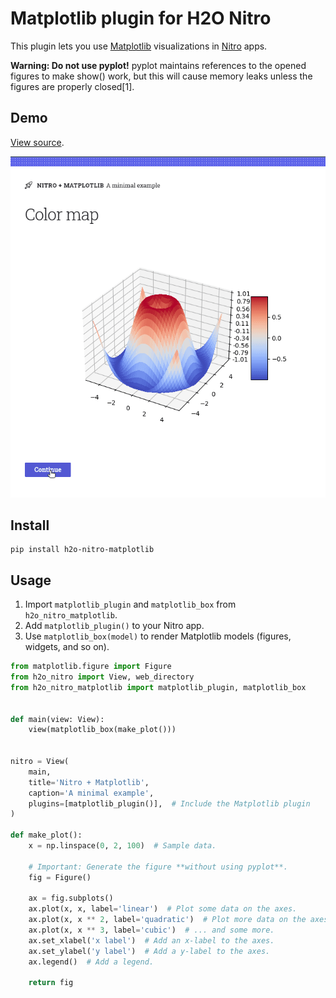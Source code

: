 # Matplotlib plugin for H2O Nitro

This plugin lets you use [Matplotlib](https://matplotlib.org/stable/index.html) visualizations
in [Nitro](https://nitro.h2o.ai)
apps.

**Warning: Do not use pyplot!** pyplot maintains references to the opened figures to make show() work, but this will
cause memory leaks unless the figures are properly closed[1].

## Demo

[View source](example).

![Demo](demo.gif)

## Install

```
pip install h2o-nitro-matplotlib
```

## Usage

1. Import `matplotlib_plugin` and `matplotlib_box` from `h2o_nitro_matplotlib`.
2. Add `matplotlib_plugin()` to your Nitro app.
3. Use `matplotlib_box(model)` to render Matplotlib models (figures, widgets, and so on).

```py 
from matplotlib.figure import Figure
from h2o_nitro import View, web_directory
from h2o_nitro_matplotlib import matplotlib_plugin, matplotlib_box


def main(view: View):
    view(matplotlib_box(make_plot()))


nitro = View(
    main,
    title='Nitro + Matplotlib',
    caption='A minimal example',
    plugins=[matplotlib_plugin()],  # Include the Matplotlib plugin
)

def make_plot():
    x = np.linspace(0, 2, 100)  # Sample data.

    # Important: Generate the figure **without using pyplot**.
    fig = Figure()

    ax = fig.subplots()
    ax.plot(x, x, label='linear')  # Plot some data on the axes.
    ax.plot(x, x ** 2, label='quadratic')  # Plot more data on the axes...
    ax.plot(x, x ** 3, label='cubic')  # ... and some more.
    ax.set_xlabel('x label')  # Add an x-label to the axes.
    ax.set_ylabel('y label')  # Add a y-label to the axes.
    ax.legend()  # Add a legend.

    return fig

```

[^1]: See [Matplotlib docs on embedding](https://matplotlib.org/3.5.0/gallery/user_interfaces/web_application_server_sgskip.html)
.

